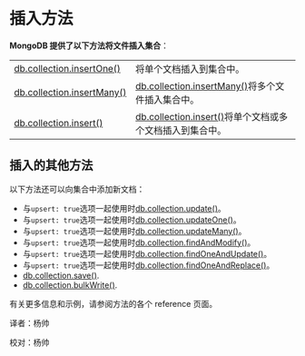 # 插入方法

**MongoDB 提供了以下方法将文件插入集合**：

|  |  |
| :--- | :--- |
| [db.collection.insertOne\(\)](https://docs.mongodb.com/manual/reference/method/db.collection.insertOne/#db.collection.insertOne) | 将单个文档插入到集合中。 |
| [db.collection.insertMany\(\)](https://docs.mongodb.com/manual/reference/method/db.collection.insertMany/#db.collection.insertMany) | [db.collection.insertMany\(\)](https://docs.mongodb.com/manual/reference/method/db.collection.insertMany/#db.collection.insertMany)将多个文件插入集合中。 |
| [db.collection.insert\(\)](https://docs.mongodb.com/manual/reference/method/db.collection.insert/#db.collection.insert) | [db.collection.insert\(\)](https://docs.mongodb.com/manual/reference/method/db.collection.insert/#db.collection.insert)将单个文档或多个文档插入到集合中。 |

## 插入的其他方法

以下方法还可以向集合中添加新文档：

* 与`upsert: true`选项一起使用时[db.collection.update\(\)](https://docs.mongodb.com/manual/reference/method/db.collection.update/#db.collection.update)。
* 与`upsert: true`选项一起使用时[db.collection.updateOne\(\)](https://docs.mongodb.com/manual/reference/method/db.collection.updateOne/#db.collection.updateOne)。
* 与`upsert: true`选项一起使用时[db.collection.updateMany\(\)](https://docs.mongodb.com/manual/reference/method/db.collection.updateMany/#db.collection.updateMany)。
* 与`upsert: true`选项一起使用时[db.collection.findAndModify\(\)](https://docs.mongodb.com/manual/reference/method/db.collection.findAndModify/#db.collection.findAndModify)。
* 与`upsert: true`选项一起使用时[db.collection.findOneAndUpdate\(\)](https://docs.mongodb.com/manual/reference/method/db.collection.findOneAndUpdate/#db.collection.findOneAndUpdate)。
* 与`upsert: true`选项一起使用时[db.collection.findOneAndReplace\(\)](https://docs.mongodb.com/manual/reference/method/db.collection.findOneAndReplace/#db.collection.findOneAndReplace)。
* [db.collection.save\(\)](https://docs.mongodb.com/manual/reference/method/db.collection.save/#db.collection.save).
* [db.collection.bulkWrite\(\)](https://docs.mongodb.com/manual/reference/method/db.collection.bulkWrite/#db.collection.bulkWrite).

有关更多信息和示例，请参阅方法的各个 reference 页面。

译者：杨帅

校对：杨帅

